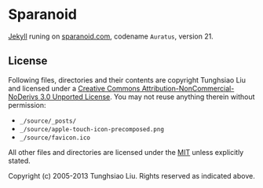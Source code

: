 # Sparanoid

[Jekyll](https://github.com/mojombo/jekyll) runing on [sparanoid.com](http://sparanoid.com/), codename `Auratus`, version 21.

## License

Following files, directories and their contents are copyright Tunghsiao Liu and licensed under a [Creative Commons Attribution-NonCommercial-NoDerivs 3.0 Unported License](http://creativecommons.org/licenses/by-nc-nd/3.0/). You may not reuse anything therein without permission:

- `_/source/_posts/`
- `_/source/apple-touch-icon-precomposed.png`
- `_/source/favicon.ico`

All other files and directories are licensed under the [MIT](http://www.opensource.org/licenses/mit-license.php) unless explicitly stated.

Copyright (c) 2005-2013 Tunghsiao Liu. Rights reserved as indicated above.